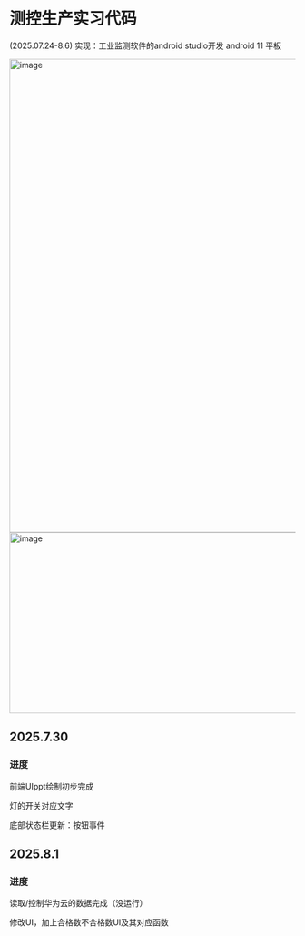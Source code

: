 # 测控生产实习代码
(2025.07.24-8.6)
实现：工业监测软件的android studio开发
android 11 平板

<img width="591" height="833" alt="image" src="https://github.com/user-attachments/assets/04367cfa-8bd8-4c25-a783-fdbaa8434f97" />
<img width="555" height="318" alt="image" src="https://github.com/user-attachments/assets/931e7330-f74a-4a72-a3c9-6e464ae14b59" />



## 2025.7.30
### 进度

前端UIppt绘制初步完成

灯的开关对应文字

底部状态栏更新：按钮事件

## 2025.8.1
### 进度
读取/控制华为云的数据完成（没运行）

修改UI，加上合格数不合格数UI及其对应函数
